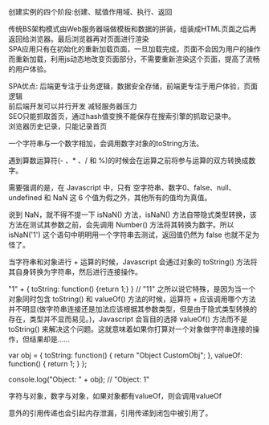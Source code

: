 创建实例的四个阶段:创建、赋值作用域、执行、返回    

传统BS架构模式由Web服务器端做模板和数据的拼装，组装成HTML页面之后再返回给浏览器。最后浏览器再对页面进行渲染    
SPA应用只有在初始化的重新加载页面，一旦加载完成，页面不会因为用户的操作而重新加载，利用js动态地改变页面部分，不需要重新渲染这个页面，提高了流畅的用户体验。  
  

SPA优点:
后端更专注于业务逻辑，数据安全存储，前端更专注于用户体验，页面逻辑  
前后端开发可以并行开发
减轻服务器压力  
SEO只能抓取首页，通过hash值变换不能保存在搜索引擎的抓取记录中。  
浏览器历史记录，只能记录首页    

一个字符串与一个数字相加，会调用数字对象的toString方法。  

遇到算数运算符(- 、* 、/ 和 %)的时候会在运算之前将参与运算的双方转换成数字。    

需要强调的是，在 Javascript 中，只有 空字符串、数字0、false、null、undefined 和 NaN 这 6 个值为假之外，其他所有的值均为真值。    

说到 NaN，就不得不提一下 isNaN() 方法，isNaN() 方法自带隐式类型转换，该方法在测试其参数之前，会先调用 Number() 方法将其转换为数字。所以 isNaN('1') 这个语句中明明用一个字符串去测试，返回值仍然为 false 也就不足为怪了。  

当字符串和对象进行 + 运算的时候，Javascript 会通过对象的 toString() 方法将其自身转换为字符串，然后进行连接操作。

"1" + { toString: function() {return 1;} } // "11"
之所以说它特殊，是因为当一个对象同时包含 toString() 和 valueOf() 方法的时候，运算符 + 应该调用哪个方法并不明显(做字符串连接还是加法应该根据其参数类型，但是由于隐式类型转换的存在，类型并不显而易见。)，Javascript 会盲目的选择 valueOf() 方法而不是 toString() 来解决这个问题。这就意味着如果你打算对一个对象做字符串连接的操作，但结果却是......

var obj = {
    toString: function() { return "Object CustomObj"; },
    valueOf: function() { return 1; }
};

console.log("Object: " + obj);    // "Object: 1"


字符与对象，数字与对象，如果对象都有valueOf，则会调用valueOf

意外的引用传递也会引起内存泄漏，引用传递到闭包中被引用了。  